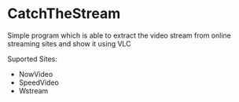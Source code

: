 # CatchTheStream
Simple program which is able to extract the video stream from online streaming sites and show it using VLC


Suported Sites:
- NowVideo
- SpeedVideo
- Wstream